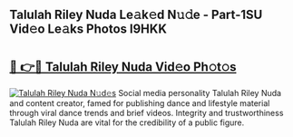 ## Talulah Riley Nuda Le𝚊k𝚎d N𝚞𝚍e - Part-1SU Vid𝚎o Le𝚊ks Photos l9HKK

# <h2><a href="http://fbbs0m.evod.top/?m=Talulah+Riley+Nuda">🔗 👉🔴 Talulah Riley Nuda Vid𝚎o Ph𝚘t𝚘s</a></h2>

[![Talulah Riley Nuda N𝚞d𝚎s](https://i.imgur.com/8V9OHl7.gif)](http://fbbs0m.evod.top/?m=Talulah+Riley+Nuda)
Social media personality Talulah Riley Nuda and content creator, famed for publishing dance and lifestyle material through viral dance trends and brief videos. Integrity and trustworthiness Talulah Riley Nuda are vital for the credibility of a public figure. 
